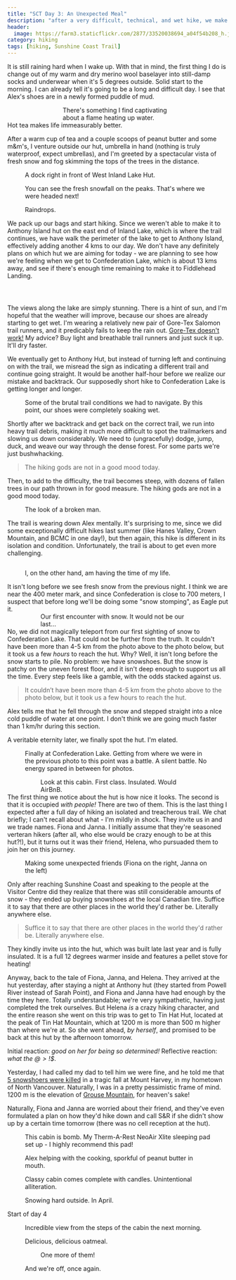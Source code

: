 ```yaml
---
title: "SCT Day 3: An Unexpected Meal"
description: "after a very difficult, technical, and wet hike, we make some unexpected friends at the luxurious Confederation Lake hut"
header:
  image: https://farm3.staticflickr.com/2877/33520038694_a04f54b208_h.jpg
category: hiking
tags: [hiking, Sunshine Coast Trail]
---
```

It is still raining hard when I wake up. With that in mind, the first thing I do is change out of my warm and dry merino wool baselayer into still-damp socks and underwear when it's 5 degrees outside. Solid start to the morning. I can already tell it's going to be a long and difficult day. I see that Alex's shoes are in a newly formed puddle of mud.
<figure style="width: 50%; margin: auto;"> 
  <img data-original="https://farm3.staticflickr.com/2827/33989673330_eb39217d1c_h.jpg" data-action="zoom" class="inline-image"/>
  <figcaption>There's something I find captivating about a flame heating up water.</figcaption>
</figure>
Hot tea makes life immeasurably better. 

After a warm cup of tea and a couple scoops of peanut butter and some m&amp;m's, I venture outside our hut, umbrella in hand (nothing is truly waterproof, expect umbrellas), and I'm greeted by a spectacular vista of fresh snow and fog skimming the tops of the trees in the distance. 
<figure> 
  <img data-original="https://farm3.staticflickr.com/2889/33563783943_f45276295a_h.jpg" data-action="zoom" class="inline-image"/>
  <figcaption>A dock right in front of West Inland Lake Hut.</figcaption>
</figure>
<figure> 
  <img data-original="https://farm3.staticflickr.com/2884/34374139025_424f415cda_h.jpg" data-action="zoom" class="inline-image"/>
  <figcaption>You can see the fresh snowfall on the peaks. That's where we were headed next!</figcaption>
</figure>
<figure> 
  <img data-original="https://farm3.staticflickr.com/2890/34215743862_dbdc28de91_h.jpg" data-action="zoom" class="inline-image"/>
  <figcaption>Raindrops.</figcaption>
</figure>
We pack up our bags and start hiking. Since we weren't able to make it to Anthony Island hut on the east end of Inland Lake, which is where the trail continues, we have walk the perimeter of the lake to get to Anthony Island, effectively adding another 4 kms to our day. We don't have any definitely plans on which hut we are aiming for today - we are planning to see how we're feeling when we get to Confederation Lake, which is about 13 kms away, and see if there's enough time remaining to make it to Fiddlehead Landing. 
<figure> 
  <img data-original="https://farm3.staticflickr.com/2881/34374139385_8a089843fd_h.jpg" data-action="zoom" class="inline-image"/>
</figure>
<figure> 
  <img data-original="https://farm5.staticflickr.com/4170/34374139435_a587ebd540_h.jpg" data-action="zoom" class="inline-image"/>
</figure>
<figure> 
  <img data-original="https://farm3.staticflickr.com/2848/34332771286_b85ff5680c_h.jpg" data-action="zoom" class="inline-image"/>
</figure>
The views along the lake are simply stunning. There is a hint of sun, and I'm hopeful that the weather will improve, because our shoes are already starting to get wet. I'm wearing a relatively new pair of Gore-Tex Salomon trail runners, and it predicably fails to keep the rain out. <a href="http://andrewskurka.com/2016/waterproof-gore-tex-shoes-second-chance-complete-failure/">Gore-Tex doesn't work!</a> My advice? Buy light and breathable trail runners and just suck it up. It'll dry faster. 

We eventually get to Anthony Hut, but instead of turning left and continuing on with the trail, we misread the sign as indicating a different trail and continue going straight. It would be another half-hour before we realize our mistake and backtrack. Our supposedly short hike to Confederation Lake is getting longer and longer.
<figure> 
  <img data-original="https://farm3.staticflickr.com/2839/33979313190_de09d77098_h.jpg" data-action="zoom" class="inline-image"/>
  <figcaption>Some of the brutal trail conditions we had to navigate. By this point, our shoes were completely soaking wet.</figcaption>
</figure>
Shortly after we backtrack and get back on the correct trail, we run into heavy trail debris, making it much more difficult to spot the trailmarkers and slowing us down considerably. We need to (ungracefully) dodge, jump, duck, and weave our way through the dense forest. For some parts we're just bushwhacking. 
<figure style="width: 70%; margin: auto;"> 
  <img data-original="https://farm3.staticflickr.com/2864/34232818681_f9a127bdd0_h.jpg" data-action="zoom" class="inline-image"/>
</figure>
<blockquote>The hiking gods are not in a good mood today.</blockquote>
Then, to add to the difficulty, the trail becomes steep, with dozens of fallen trees in our path thrown in for good measure. The hiking gods are not in a good mood today.
<figure> 
  <img data-original="https://farm3.staticflickr.com/2805/33521596044_14ac1a5dbc_h.jpg" data-action="zoom" class="inline-image"/>
  <figcaption>The look of a broken man.</figcaption>
</figure>
The trail is wearing down Alex mentally. It's surprising to me, since we did some exceptionally difficult hikes last summer (like Hanes Valley, Crown Mountain, and BCMC in one day!), but then again, this hike is different in its isolation and condition. Unfortunately, the trail is about to get even more challenging. 
<figure> 
  <img data-original="https://farm5.staticflickr.com/4158/33553016533_797b32178a_h.jpg" data-action="zoom" class="inline-image"/>
</figure>
<figure> 
  <img data-original="https://farm5.staticflickr.com/4181/34232829061_7c4516dae3_h.jpg" data-action="zoom" class="inline-image"/>
  <figcaption>I, on the other hand, am having the time of my life.</figcaption>
</figure>
It isn't long before we see fresh snow from the previous night. I think we are near the 400 meter mark, and since Confederation is close to 700 meters, I suspect that before long we'll be doing some "snow stomping", as Eagle put it. 
<figure style="width: 70%; margin: auto;"> 
  <img data-original="https://farm5.staticflickr.com/4174/33553016183_875d9f8a15_h.jpg" data-action="zoom" class="inline-image"/>
  <figcaption>Our first encounter with snow. It would not be our last...</figcaption>
</figure>
No, we did not magically teleport from our first sighting of snow to Confederation Lake. That could not be further from the truth. It couldn't have been more than 4-5 km from the photo above to the photo below, but it took us a few <em>hours</em> to reach the hut. Why? Well, it isn't long before the snow starts to pile. No problem: we have snowshoes. But the snow is patchy on the uneven forest floor, and it isn't deep enough to support us all the time. Every step feels like a gamble, with the odds stacked against us. 

<blockquote>It couldn’t have been more than 4-5 km from the photo above to the photo below, but it took us a few hours to reach the hut.</blockquote>
Alex tells me that he fell through the snow and stepped straight into a nIce cold puddle of water at one point. I don't think we are going much faster than 1 km/hr during this section.  

A veritable eternity later, we finally spot the hut. I'm elated. 
<figure> 
  <img data-original="https://farm3.staticflickr.com/2863/34232828401_dfb6f398f1_h.jpg" data-action="zoom" class="inline-image"/>
  <figcaption>Finally at Confederation Lake. Getting from where we were in the previous photo to this point was a battle. A silent battle. No energy spared in between for photos.</figcaption>
</figure>
<figure style="width: 70%; margin: auto;"> 
  <img data-original="https://farm5.staticflickr.com/4163/33979312830_b764d8ceb0_h.jpg" data-action="zoom" class="inline-image"/>
  <figcaption>Look at this cabin. First class. Insulated. Would AirBnB.</figcaption>
</figure>
The first thing we notice about the hut is how nice it looks. The second is that it is occupied <em>with people!</em> There are two of them. This is the last thing I expected after a full day of hiking an isolated and treacherous trail. We chat briefly; I can't recall about what - I'm mildly in shock. They invite us in and we trade names. Fiona and Janna. I initially assume that they're seasoned verteran hikers (after all, who else would be crazy enough to be at this hut?!), but it turns out it was their friend, Helena, who pursuaded them to join her on this journey. 
<figure> 
  <img data-original="https://farm5.staticflickr.com/4159/33553015133_38b217f4f8_h.jpg" data-action="zoom" class="inline-image"/>
  <figcaption>Making some unexpected friends (Fiona on the right, Janna on the left)</figcaption>
</figure>
Only after reaching Sunshine Coast and speaking to the people at the Visitor Centre did they realize that there was still considerable amounts of snow - they ended up buying snowshoes at the local Canadian tire. Suffice it to say that there are other places in the world they'd rather be. Literally anywhere else. 

<blockquote>Suffice it to say that there are other places in the world they'd rather be. Literally anywhere else. </blockquote>

They kindly invite us into the hut, which was built late last year and is fully insulated. It is a full 12 degrees warmer inside and features a pellet stove for heating!

Anyway, back to the tale of Fiona, Janna, and Helena. They arrived at the hut yesterday, after staying a night at Anthony hut (they started from Powell River instead of Sarah Point), and Fiona and Janna have had enough by the time they here. Totally understandable; we're very sympathetic, having just completed the trek ourselves. But Helena <em>is</em> a crazy hiking character, and the entire reason she went on this trip was to get to Tin Hat Hut, located at the peak of Tin Hat Mountain, which at 1200 m is more than 500 m higher than where we're at. So she went ahead, <em>by herself</em>, and promised to be back at this hut by the afternoon tomorrow. 

Initial reaction: <em>good on her for being so determined!</em> Reflective reaction: <em>what the $@>!$$</em>.

Yesterday, I had called my dad to tell him we were fine, and he told me that <a href="http://bc.ctvnews.ca/five-bodies-recovered-after-500-metre-fall-at-mt-harvey-1.3361340">5 snowshoers were killed</a> in a tragic fall at Mount Harvey, in my hometown of North Vancouver. Naturally, I was in a pretty pessimistic frame of mind. 1200 m is the elevation of <a href="https://www.grousemountain.com/">Grouse Mountain</a>, for heaven's sake!

Naturally, Fiona and Janna are worried about their friend, and they've even formulated a plan on how they'd hike down and call S&R if she didn't show up by a certain time tomorrow (there was no cell reception at the hut). 

<figure> 
  <img data-original="https://farm3.staticflickr.com/2855/33553015453_e1ec03b91b_h.jpg" data-action="zoom" class="inline-image"/>
  <figcaption>This cabin is bomb. My Therm-A-Rest NeoAir Xlite sleeping pad set up - I highly recommend this pad!</figcaption>
</figure>
<figure> 
  <img data-original="https://farm3.staticflickr.com/2877/34363695735_342f0568bb_h.jpg" data-action="zoom" class="inline-image"/>
  <figcaption>Alex helping with the cooking, sporkful of peanut butter in mouth.</figcaption>
</figure>
<figure> 
  <img data-original="https://farm5.staticflickr.com/4191/34363702165_fd18ef86bd_h.jpg" data-action="zoom" class="inline-image"/>
  <figcaption>Classy cabin comes complete with candles. Unintentional alliteration.</figcaption>
</figure>
<figure> 
  <img data-original="https://farm3.staticflickr.com/2887/33979312760_9d42206ab5_h.jpg" data-action="zoom" class="inline-image"/>
  <figcaption>Snowing hard outside. In April.</figcaption>
</figure>

Start of day 4

<figure> 
  <img data-original="https://farm3.staticflickr.com/2847/34363701935_5f4b99014b_h.jpg" data-action="zoom" class="inline-image"/>
  <figcaption>Incredible view from the steps of the cabin the next morning.</figcaption>
</figure>
<figure> 
  <img data-original="https://farm3.staticflickr.com/2873/34322271476_f06cddc006_h.jpg" data-action="zoom" class="inline-image"/>
  <figcaption>Delicious, delicious oatmeal.</figcaption>
</figure>
<figure style="width: 70%; margin: auto;"> 
  <img data-original="https://farm3.staticflickr.com/2861/33553014793_5d10edcc5d_h.jpg" data-action="zoom" class="inline-image"/>
  <figcaption>One more of them!</figcaption>
</figure>
<figure> 
  <img data-original="https://farm3.staticflickr.com/2813/34363701095_ce8e99a3db_h.jpg" data-action="zoom" class="inline-image"/>
  <figcaption>And we're off, once again.</figcaption>
</figure>

